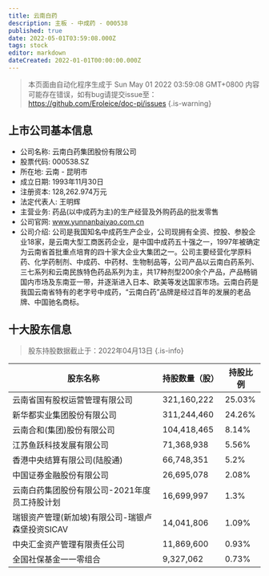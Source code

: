```yaml
---
title: 云南白药
description: 主板 - 中成药 - 000538
published: true
date: 2022-05-01T03:59:08.000Z
tags: stock
editor: markdown
dateCreated: 2022-01-01T00:00:00.000Z
---
```


> 本页面由自动化程序生成于 Sun May 01 2022 03:59:08 GMT+0800
> 内容可能存在错误，如有bug请提交issue至：https://github.com/Eroleice/doc-pi/issues
{.is-warning}

## 上市公司基本信息
- 公司名称: 云南白药集团股份有限公司
- 股票代码: 000538.SZ
- 所在地: 云南 - 昆明市
- 成立日期: 1993年11月30日
- 注册资本: 128,262.974万元
- 法定代表人: 王明辉
- 主营业务: 药品(以中成药为主)的生产经营及外购药品的批发零售
- 公司官网: www.yunnanbaiyao.com.cn
- 公司介绍: 公司是我国知名中成药生产企业，公司现拥有全资、控股、参股企业18家，是云南大型工商医药企业，是中国中成药五十强之一，1997年被确定为云南省首批重点培育的四十家大企业大集团之一。公司主要经营化学原料药、化学药制剂、中成药、中药材、生物制品等，公司产品以云南白药系列、三七系列和云南民族特色药品系列为主，共17种剂型200余个产品，产品畅销国内市场及东南亚一带，并逐渐进入日本、欧美等发达国家市场。云南白药是我国云南省特有的老字号中成药，“云南白药”品牌是经过百年的发展的老品牌、中国驰名商标。


## 十大股东信息
> 股东持股数据截止于：2022年04月13日
{.is-info}

| 股东名称 | 持股数量（股） | 持股比例 |
| --- | --- | --- |
| 云南省国有股权运营管理有限公司 | 321,160,222 | 25.03% |
| 新华都实业集团股份有限公司 | 311,244,460 | 24.26% |
| 云南合和(集团)股份有限公司 | 104,418,465 | 8.14% |
| 江苏鱼跃科技发展有限公司 | 71,368,938 | 5.56% |
| 香港中央结算有限公司(陆股通) | 66,748,351 | 5.2% |
| 中国证券金融股份有限公司 | 26,695,078 | 2.08% |
| 云南白药集团股份有限公司-2021年度员工持股计划 | 16,699,997 | 1.3% |
| 瑞银资产管理(新加坡)有限公司-瑞银卢森堡投资SICAV | 14,041,806 | 1.09% |
| 中央汇金资产管理有限责任公司 | 11,869,600 | 0.93% |
| 全国社保基金一一零组合 | 9,327,062 | 0.73% |




